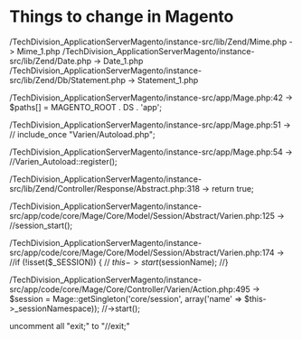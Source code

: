 Things to change in Magento
===========================

/TechDivision_ApplicationServerMagento/instance-src/lib/Zend/Mime.php -> Mime_1.php
/TechDivision_ApplicationServerMagento/instance-src/lib/Zend/Date.php -> Date_1.php
/TechDivision_ApplicationServerMagento/instance-src/lib/Zend/Db/Statement.php -> Statement_1.php

/TechDivision_ApplicationServerMagento/instance-src/app/Mage.php:42
-> $paths[] = MAGENTO_ROOT . DS . 'app';

/TechDivision_ApplicationServerMagento/instance-src/app/Mage.php:51
-> //   include_once "Varien/Autoload.php";

/TechDivision_ApplicationServerMagento/instance-src/app/Mage.php:54
-> //Varien_Autoload::register();

/TechDivision_ApplicationServerMagento/instance-src/lib/Zend/Controller/Response/Abstract.php:318
-> return true;

/TechDivision_ApplicationServerMagento/instance-src/app/code/core/Mage/Core/Model/Session/Abstract/Varien.php:125
-> //session_start();

/TechDivision_ApplicationServerMagento/instance-src/app/code/core/Mage/Core/Model/Session/Abstract/Varien.php:174
->         //if (!isset($_SESSION)) {
           //    $this->start($sessionName);
           //}

/TechDivision_ApplicationServerMagento/instance-src/app/code/core/Mage/Core/Controller/Varien/Action.php:495
-> $session = Mage::getSingleton('core/session', array('name' => $this->_sessionNamespace)); //->start();

uncomment all "exit;" to "//exit;"

